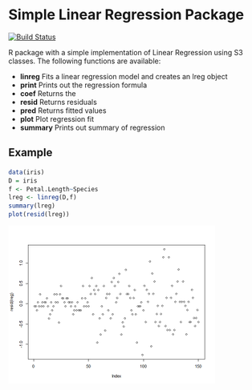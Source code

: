 # Simple Linear Regression Package
[![Build Status](https://travis-ci.org/hecro459/LinReg.svg?branch=master)](https://travis-ci.org/hecro459/LinReg)

R package with a simple implementation of Linear Regression using S3 classes.
The following functions are available:
* **linreg**  Fits a linear regression model and creates an lreg object
* **print**   Prints out the regression formula
* **coef**    Returns the 
* **resid**   Returns residuals
* **pred**    Returns fitted values
* **plot**    Plot regression fit
* **summary** Prints out summary of regression

## Example
```r
data(iris)
D = iris
f <- Petal.Length~Species
lreg <- linreg(D,f) 
summary(lreg)
plot(resid(lreg))
```
![](/resplot.png)
